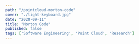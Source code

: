 ```yaml
---
path: "/pointcloud-morton-code"
cover: "./light-keyboard.jpg"
date: "2020-09-11"
title: "Morton Code"
published: false
tags: ['Software Engineering', 'Point Cloud', 'Research']
---
```

